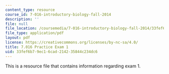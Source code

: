 ```yaml
---
content_type: resource
course_id: 7-016-introductory-biology-fall-2014
description: ''
file: null
file_location: /coursemedia/7-016-introductory-biology-fall-2014/33fef6b79ec16cad214235844c234dc6_MIT7_016F14_Prac_Exam_1.pdf
file_type: application/pdf
layout: pdf
license: https://creativecommons.org/licenses/by-nc-sa/4.0/
title: 7.016 Practice Exam 1
uid: 33fef6b7-9ec1-6cad-2142-35844c234dc6
---
```

This is a resource file that contains information regarding exam 1.